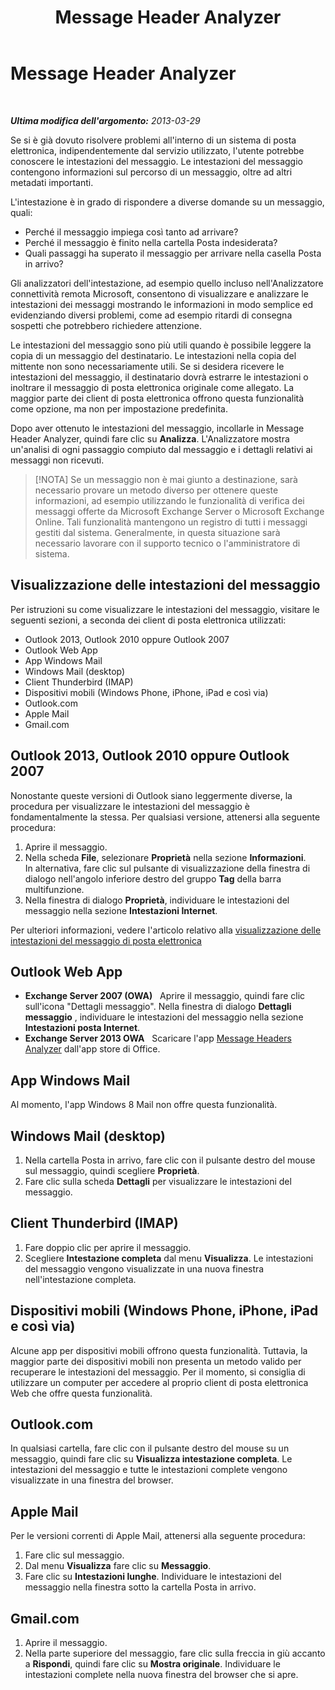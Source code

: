 ﻿---
title: Message Header Analyzer
TOCTitle: Message Header Analyzer
ms:assetid: 671e8f3c-5c12-478e-b091-e693af554321
ms:mtpsurl: https://technet.microsoft.com/it-it/library/Dn133083(v=EXCHG.80)
ms:contentKeyID: 54781692
ms.date: 10/25/2013
mtps_version: v=EXCHG.80
_tocRel: dd439364(v=exchg.80)/toc.json
ms.translationtype: HT
---

# Message Header Analyzer

 

_**Ultima modifica dell'argomento:** 2013-03-29_

Se si è già dovuto risolvere problemi all'interno di un sistema di posta elettronica, indipendentemente dal servizio utilizzato, l'utente potrebbe conoscere le intestazioni del messaggio. Le intestazioni del messaggio contengono informazioni sul percorso di un messaggio, oltre ad altri metadati importanti.

L'intestazione è in grado di rispondere a diverse domande su un messaggio, quali:

  - Perché il messaggio impiega così tanto ad arrivare?  
  - Perché il messaggio è finito nella cartella Posta indesiderata?  
  - Quali passaggi ha superato il messaggio per arrivare nella casella Posta in arrivo?  

Gli analizzatori dell'intestazione, ad esempio quello incluso nell'Analizzatore connettività remota Microsoft, consentono di visualizzare e analizzare le intestazioni dei messaggi mostrando le informazioni in modo semplice ed evidenziando diversi problemi, come ad esempio ritardi di consegna sospetti che potrebbero richiedere attenzione.

Le intestazioni del messaggio sono più utili quando è possibile leggere la copia di un messaggio del destinatario. Le intestazioni nella copia del mittente non sono necessariamente utili. Se si desidera ricevere le intestazioni del messaggio, il destinatario dovrà estrarre le intestazioni o inoltrare il messaggio di posta elettronica originale come allegato. La maggior parte dei client di posta elettronica offrono questa funzionalità come opzione, ma non per impostazione predefinita.

Dopo aver ottenuto le intestazioni del messaggio, incollarle in Message Header Analyzer, quindi fare clic su **Analizza**. L'Analizzatore mostra un'analisi di ogni passaggio compiuto dal messaggio e i dettagli relativi ai messaggi non ricevuti.


> [!NOTA]
> Se un messaggio non è mai giunto a destinazione, sarà necessario provare un metodo diverso per ottenere queste informazioni, ad esempio utilizzando le funzionalità di verifica dei messaggi offerte da Microsoft&nbsp;Exchange Server o Microsoft&nbsp;Exchange Online. Tali funzionalità mantengono un registro di tutti i messaggi gestiti dal sistema. Generalmente, in questa situazione sarà necessario lavorare con il supporto tecnico o l'amministratore di sistema.



## Visualizzazione delle intestazioni del messaggio

Per istruzioni su come visualizzare le intestazioni del messaggio, visitare le seguenti sezioni, a seconda dei client di posta elettronica utilizzati:

  - Outlook 2013, Outlook 2010 oppure Outlook 2007  
  - Outlook Web App  
  - App Windows Mail  
  - Windows Mail (desktop)  
  - Client Thunderbird (IMAP)  
  - Dispositivi mobili (Windows Phone, iPhone, iPad e così via)  
  - Outlook.com  
  - Apple Mail  
  - Gmail.com  

## Outlook 2013, Outlook 2010 oppure Outlook 2007

Nonostante queste versioni di Outlook siano leggermente diverse, la procedura per visualizzare le intestazioni del messaggio è fondamentalmente la stessa. Per qualsiasi versione, attenersi alla seguente procedura:

1.  Aprire il messaggio.  
2.  Nella scheda **File**, selezionare **Proprietà** nella sezione **Informazioni**.  
    In alternativa, fare clic sul pulsante di visualizzazione della finestra di dialogo nell'angolo inferiore destro del gruppo **Tag** della barra multifunzione.  
3.  Nella finestra di dialogo **Proprietà**, individuare le intestazioni del messaggio nella sezione **Intestazioni Internet**.  

Per ulteriori informazioni, vedere l'articolo relativo alla [visualizzazione delle intestazioni del messaggio di posta elettronica](http://office.microsoft.com/it-it/outlook-help/view-e-mail-message-headers-ha001230300.aspx)

## Outlook Web App

  - **Exchange Server 2007 (OWA)**   Aprire il messaggio, quindi fare clic sull'icona "Dettagli messaggio". Nella finestra di dialogo **Dettagli messaggio** , individuare le intestazioni del messaggio nella sezione **Intestazioni posta Internet**.  
  - **Exchange Server 2013 OWA**   Scaricare l'app [Message Headers Analyzer](http://office.microsoft.com/en-us/store/message-header-analyzer-wa104005406.aspx?queryid=69795c55-fbb0-4a0d-8ec3-d779b421a7ea%26css=headers%26ctt=1) dall'app store di Office.  

## App Windows Mail

Al momento, l'app Windows 8 Mail non offre questa funzionalità.

## Windows Mail (desktop)

1.  Nella cartella Posta in arrivo, fare clic con il pulsante destro del mouse sul messaggio, quindi scegliere **Proprietà**.  
2.  Fare clic sulla scheda **Dettagli** per visualizzare le intestazioni del messaggio.  

## Client Thunderbird (IMAP)

1.  Fare doppio clic per aprire il messaggio.  
2.  Scegliere **Intestazione completa** dal menu **Visualizza**. Le intestazioni del messaggio vengono visualizzate in una nuova finestra nell'intestazione completa.  

## Dispositivi mobili (Windows Phone, iPhone, iPad e così via)

Alcune app per dispositivi mobili offrono questa funzionalità. Tuttavia, la maggior parte dei dispositivi mobili non presenta un metodo valido per recuperare le intestazioni del messaggio. Per il momento, si consiglia di utilizzare un computer per accedere al proprio client di posta elettronica Web che offre questa funzionalità.

## Outlook.com

In qualsiasi cartella, fare clic con il pulsante destro del mouse su un messaggio, quindi fare clic su **Visualizza intestazione completa**. Le intestazioni del messaggio e tutte le intestazioni complete vengono visualizzate in una finestra del browser.

## Apple Mail

Per le versioni correnti di Apple Mail, attenersi alla seguente procedura:

1.  Fare clic sul messaggio.  
2.  Dal menu **Visualizza** fare clic su **Messaggio**.  
3.  Fare clic su **Intestazioni lunghe**. Individuare le intestazioni del messaggio nella finestra sotto la cartella Posta in arrivo.  

## Gmail.com

1.  Aprire il messaggio.  
2.  Nella parte superiore del messaggio, fare clic sulla freccia in giù accanto a **Rispondi**, quindi fare clic su **Mostra originale**. Individuare le intestazioni complete nella nuova finestra del browser che si apre.

